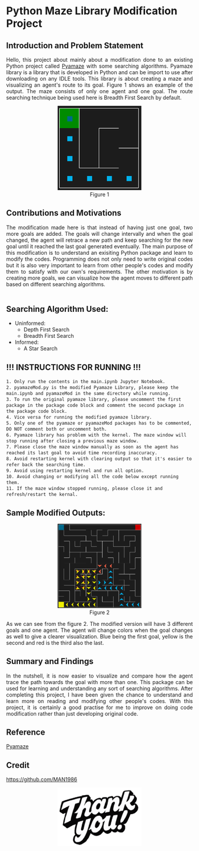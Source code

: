 # Python Maze Library Modification Project

## Introduction and Problem Statement

<p align="justify">
    Hello, this project about mainly about a modification done to an existing Python project called <a href="https://github.com/MAN1986/pyamaze/blob/main/pyamaze/pyamaze.py">Pyamaze</a> with some searching algorithms. Pyamaze library is a library that is developed in Python and can be import to use after downloading on any IDLE tools. This library is about creating a maze and visualizing an agent's route to its goal. Figure 1 shows an example of the output. The maze consists of only one agent and one goal. The route searching technique being used here is Breadth First Search by default.
</p>

<p align="center">
  <img width="45%" src="https://github.com/Yong-Wai-Chun/Python-Maze-Library-Mod/blob/main/components/f1.png?raw=true">
  <br> Figure 1
</p>

## Contributions and Motivations

<p align="justify">
    The modification made here is that instead of having just one goal, two more goals are added. The goals will change intervally and when the goal changed, the agent will retrace a new path and keep searching for the new goal until it reached the last goal generated eventually. The main purpose of this modification is to understand an exisiting Python package and learn to modify the codes. Programming does not only need to write original codes but it is also very important to learn from other people's codes and modify them to satisfy with our own's requirements. The other motivation is by creating more goals, we can visualize how the agent moves to different path based on different searching algorithms.
<br><br>
</p>

## Searching Algorithm Used:
- Uninformed:
    - Depth First Search
    - Breadth First Search
- Informed:
    - A Star Search

## !!! INSTRUCTIONS FOR RUNNING !!!
    1. Only run the contents in the main.ipynb Jupyter Notebook.
    2. pyamazeMod.py is the modified Pyamaze Library, please keep the main.ipynb and pyamazeMod in the same directory while running.
    3. To run the original pyamaze library, please uncomment the first package in the package code block and comment the second package in the package code block.
    4. Vice versa for running the modified pyamaze library.
    5. Only one of the pyamaze or pyamazeMod packages has to be commented, DO NOT comment both or uncomment both.
    6. Pyamaze library has problem with the kernel. The maze window will stop running after closing a previous maze window.
    7. Please close the maze window manually as soon as the agent has reached its last goal to avoid time recording inaccuracy.
    8. Avoid restarting kernel with clearing output so that it's easier to refer back the searching time.
    9. Avoid using restarting kernel and run all option.
    10. Avoid changing or modifying all the code below except running them.
    11. If the maze window stopped running, please close it and refresh/restart the kernal.
    
## Sample Modified Outputs: 

<p align="center">
  <img width="45%" src="https://github.com/Yong-Wai-Chun/Python-Maze-Library-Mod/blob/main/components/DFS.png?raw=true">
  <br> Figure 2
</p>

<p align="justify">
    As we can see from the figure 2. The modified version will have 3 different goals and one agent. The agent will change colors when the goal changes as well to give a clearer visualization. Blue being the first goal, yellow is the second and red is the third also the last.
</p>

## Summary and Findings

<p align="justify">
    In the nutshell, it is now easier to visualize and compare how the agent trace the path towards the goal with more than one. This package can be used for learning and understanding any sort of searching algorithms. After completing this project, I have been given the chance to understand and learn more on reading and modifying other people's codes. With this project, it is certainly a good practise for me to improve on doing code modification rather than just developing original code. 
</p>

## Reference
<a href="https://github.com/MAN1986/pyamaze/blob/main/pyamaze/pyamaze.py">Pyamaze</a>

## Credit
<a href="https://github.com/MAN1986">https://github.com/MAN1986</a>

<p align="center">
  <img width="45%" src="https://github.com/Yong-Wai-Chun/Python-Maze-Library-Mod/blob/main/components/giphy.gif?raw=true">
</p>
